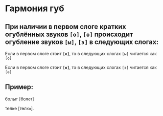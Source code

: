 # Гармония губ

## При наличии в первом слоге кратких огублённых звуков **`[о]`**, **`[ө]`** происходит огубление звуков **`[ы]`**, **`[э]`** в следующих слогах:

Если в первом слоге стоит **`[о]`**, то в следующих слогах `[ы]` читается как `[о]`

Если в первом слоге стоит **`[ө]`**, то в следующих слогах `[э]` читается как `[ө]`

## Пример:
болыт [бол`о`т]

төлке [төлк`ө`].